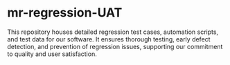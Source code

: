 # mr-regression-UAT
This repository houses detailed regression test cases, automation scripts, and test data for our software. It ensures thorough testing, early defect detection, and prevention of regression issues, supporting our commitment to quality and user satisfaction.
